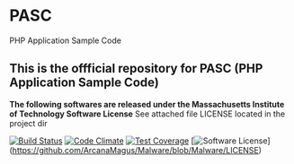# PASC
PHP Application Sample Code

## This is the offficial repository for  PASC (PHP Application Sample Code)
**The following softwares are released under the Massachusetts Institute of 
Technology Software License**
See attached file LICENSE located in the project dir

[![Build Status](https://travis-ci.org/ArcanaMagus/PASC.svg?branch=Examples)](https://travis-ci.org/ArcanaMagus/PASC)
[![Code Climate](https://codeclimate.com/github/ArcanaMagus/PASC/badges/gpa.svg)](https://codeclimate.com/github/ArcanaMagus/PASC)
[![Test Coverage](https://codeclimate.com/github/ArcanaMagus/PASC/badges/coverage.svg)](https://codeclimate.com/github/ArcanaMagus/PASC/coverage)
[![Software License](https://img.shields.io/badge/license-MIT-brightgreen.svg)]
(https://github.com/ArcanaMagus/Malware/blob/Malware/LICENSE)
